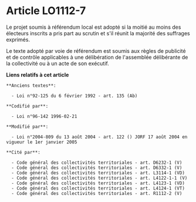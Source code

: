 # Article LO1112-7

Le projet soumis à référendum local est adopté si la moitié au moins des électeurs inscrits a pris part au scrutin et s'il
réunit la majorité des suffrages exprimés.

Le texte adopté par voie de référendum est soumis aux règles de publicité et de contrôle applicables à une délibération de
l'assemblée délibérante de la collectivité ou à un acte de son exécutif.

**Liens relatifs à cet article**

	**Anciens textes**:

	  - Loi n°92-125 du 6 février 1992 - art. 135 (Ab)

	**Codifié par**:

	  - Loi n°96-142 1996-02-21

	**Modifié par**:

	  - Loi n°2004-809 du 13 août 2004 - art. 122 () JORF 17 août 2004 en vigueur le 1er janvier 2005

	**Cité par**:

	  - Code général des collectivités territoriales - art. D6232-1 (V)
	  - Code général des collectivités territoriales - art. D6332-1 (V)
	  - Code général des collectivités territoriales - art. L3114-1 (VD)
	  - Code général des collectivités territoriales - art. L4122-1-1 (V)
	  - Code général des collectivités territoriales - art. L4123-1 (VD)
	  - Code général des collectivités territoriales - art. L4124-1 (VT)
	  - Code général des collectivités territoriales - art. R1112-2 (V)
